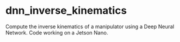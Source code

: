# dnn_inverse_kinematics
Compute the inverse kinematics of a manipulator using a Deep Neural Network. Code working on a Jetson Nano.
